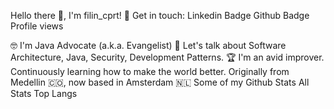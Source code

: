 Hello there 👋, I'm filin_cprt! 🦦
Get in touch: Linkedin Badge Github Badge Profile views

🤓 I'm Java Advocate (a.k.a. Evangelist)
💬 Let's talk about Software Architecture, Java, Security, Development Patterns.
🏆 I'm an avid improver. Continuously learning how to make the world better.
Originally from Medellin 🇨🇴, now based in Amsterdam 🇳🇱
Some of my Github Stats
All Stats Top Langs
